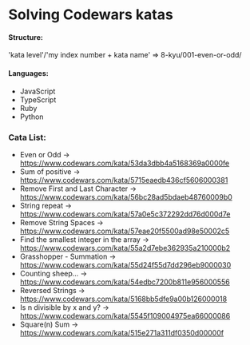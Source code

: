# Solving Codewars katas

#### Structure:
'kata level'/'my index number + kata name' => 8-kyu/001-even-or-odd/

#### Languages:
- JavaScript
- TypeScript
- Ruby
- Python
  
### Cata List:
- Even or Odd -> https://www.codewars.com/kata/53da3dbb4a5168369a0000fe
- Sum of positive -> https://www.codewars.com/kata/5715eaedb436cf5606000381
- Remove First and Last Character -> https://www.codewars.com/kata/56bc28ad5bdaeb48760009b0
- String repeat -> https://www.codewars.com/kata/57a0e5c372292dd76d000d7e
- Remove String Spaces -> https://www.codewars.com/kata/57eae20f5500ad98e50002c5
- Find the smallest integer in the array -> https://www.codewars.com/kata/55a2d7ebe362935a210000b2
- Grasshopper - Summation -> https://www.codewars.com/kata/55d24f55d7dd296eb9000030
- Counting sheep... -> https://www.codewars.com/kata/54edbc7200b811e956000556
- Reversed Strings -> https://www.codewars.com/kata/5168bb5dfe9a00b126000018
- Is n divisible by x and y? -> https://www.codewars.com/kata/5545f109004975ea66000086
- Square(n) Sum -> https://www.codewars.com/kata/515e271a311df0350d00000f